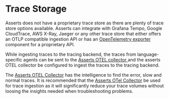 # Trace Storage

Asserts does not have a proprietary trace store as there are plenty of trace store options available. Asserts can integrate with Grafana Tempo, Google CloudTrace, AWS X-Ray, Jaeger or any other trace store that either offers an OTLP compatible ingestion API or has an [OpenTelemetry exporter](https://opentelemetry.io/docs/concepts/components/#exporters) component for a proprietary API.&#x20;

While ingesting traces to the tracing backend, the traces from language-specific agents can be sent to the [Asserts OTEL collector ](asserts-otel-collector/)and the asserts OTEL collector be configured to ingest the traces to the tracing backend.

The [Asserts OTEL Collector](asserts-otel-collector/) has the intelligence to find the error, slow and normal traces. It is recommended that the [Asserts OTel Collector](asserts-otel-collector/) be used for trace ingestion as it will significantly reduce your trace volumes without loosing the insights needed when troubleshooting problems.
